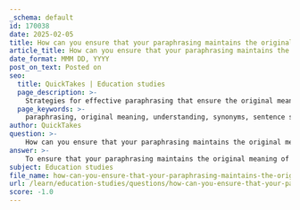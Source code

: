 ```yaml
---
_schema: default
id: 170038
date: 2025-02-05
title: How can you ensure that your paraphrasing maintains the original meaning of the text?
article_title: How can you ensure that your paraphrasing maintains the original meaning of the text?
date_format: MMM DD, YYYY
post_on_text: Posted on
seo:
  title: QuickTakes | Education studies
  page_description: >-
    Strategies for effective paraphrasing that ensure the original meaning of the text is maintained while avoiding plagiarism and showcasing personal understanding.
  page_keywords: >-
    paraphrasing, original meaning, understanding, synonyms, sentence structure, key points, plagiarism, citation, academic writing, effective communication
author: QuickTakes
question: >-
    How can you ensure that your paraphrasing maintains the original meaning of the text?
answer: >-
    To ensure that your paraphrasing maintains the original meaning of the text, consider the following strategies:\n\n1. **Deep Understanding**: Before attempting to paraphrase, read the original text multiple times to fully grasp its meaning. This understanding is crucial for accurately conveying the same ideas in your own words.\n\n2. **Use Different Wording**: Replace words from the original text with synonyms or phrases that convey the same meaning. For example, instead of saying "The quick brown fox jumps over the lazy dog," you could say "A fast, dark-colored fox leaps over a sluggish dog."\n\n3. **Change Sentence Structure**: Alter the structure of the sentences. This could involve changing the order of information, breaking long sentences into shorter ones, or combining shorter sentences into a more complex one. For instance, if the original text states, "The researchers found that the results were significant," you might paraphrase it as, "The findings of the researchers indicated that the results held considerable significance."\n\n4. **Summarize Key Points**: Focus on the main ideas rather than every detail. This helps in creating a concise paraphrase that still reflects the original meaning. For example, if the original text discusses various aspects of a study, you might summarize it by stating, "The study highlighted several important findings."\n\n5. **Avoid Direct Copying**: Simply changing a few words here and there does not constitute effective paraphrasing. Ensure that your version is sufficiently different from the original in both wording and structure. This not only helps in avoiding plagiarism but also demonstrates your understanding of the material.\n\n6. **Check for Accuracy**: After paraphrasing, compare your version with the original text to ensure that you have accurately captured the intended meaning without distorting it.\n\n7. **Cite the Source**: Even when paraphrasing, it is essential to credit the original author to avoid plagiarism. This shows respect for the original work and acknowledges the source of the ideas.\n\nBy following these strategies, you can create effective paraphrases that maintain the original meaning while showcasing your own voice and understanding of the material.
subject: Education studies
file_name: how-can-you-ensure-that-your-paraphrasing-maintains-the-original-meaning-of-the-text.md
url: /learn/education-studies/questions/how-can-you-ensure-that-your-paraphrasing-maintains-the-original-meaning-of-the-text
score: -1.0
---
```


&nbsp;
